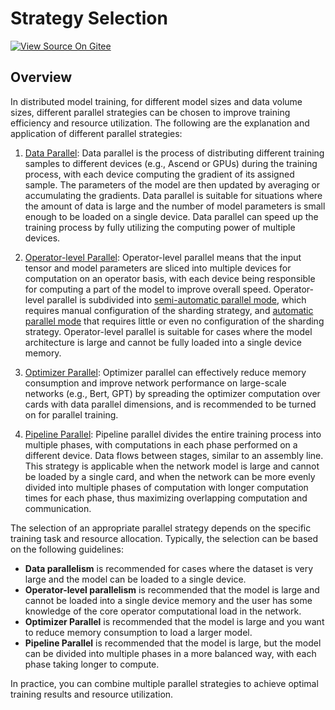 # Strategy Selection

[![View Source On Gitee](https://mindspore-website.obs.cn-north-4.myhuaweicloud.com/website-images/master/resource/_static/logo_source_en.svg)](https://gitee.com/mindspore/docs/blob/master/docs/mindspore/source_en/model_train/parallel/strategy_select.md)

## Overview

In distributed model training, for different model sizes and data volume sizes, different parallel strategies can be chosen to improve training efficiency and resource utilization. The following are the explanation and application of different parallel strategies:

1. [Data Parallel](https://www.mindspore.cn/docs/en/master/model_train/parallel/data_parallel.html): Data parallel is the process of distributing different training samples to different devices (e.g., Ascend or GPUs) during the training process, with each device computing the gradient of its assigned sample. The parameters of the model are then updated by averaging or accumulating the gradients. Data parallel is suitable for situations where the amount of data is large and the number of model parameters is small enough to be loaded on a single device. Data parallel can speed up the training process by fully utilizing the computing power of multiple devices.

2. [Operator-level Parallel](https://www.mindspore.cn/docs/en/master/model_train/parallel/operator_parallel.html): Operator-level parallel means that the input tensor and model parameters are sliced into multiple devices for computation on an operator basis, with each device being responsible for computing a part of the model to improve overall speed. Operator-level parallel is subdivided into [semi-automatic parallel mode](https://www.mindspore.cn/docs/en/master/model_train/parallel/semi_auto_parallel.html), which requires manual configuration of the sharding strategy, and [automatic parallel mode](https://www.mindspore.cn/docs/en/master/model_train/parallel/semi_auto_parallel.html) that requires little or even no configuration of the sharding strategy. Operator-level parallel is suitable for cases where the model architecture is large and cannot be fully loaded into a single device memory.

3. [Optimizer Parallel](https://www.mindspore.cn/docs/en/master/model_train/parallel/optimizer_parallel.html): Optimizer parallel can effectively reduce memory consumption and improve network performance on large-scale networks (e.g., Bert, GPT) by spreading the optimizer computation over cards with data parallel dimensions, and is recommended to be turned on for parallel training.

4. [Pipeline Parallel](https://www.mindspore.cn/docs/en/master/model_train/parallel/pipeline_parallel.html): Pipeline parallel divides the entire training process into multiple phases, with computations in each phase performed on a different device. Data flows between stages, similar to an assembly line. This strategy is applicable when the network model is large and cannot be loaded by a single card, and when the network can be more evenly divided into multiple phases of computation with longer computation times for each phase, thus maximizing overlapping computation and communication.

The selection of an appropriate parallel strategy depends on the specific training task and resource allocation. Typically, the selection can be based on the following guidelines:

- **Data parallelism** is recommended for cases where the dataset is very large and the model can be loaded to a single device.
- **Operator-level parallelism** is recommended that the model is large and cannot be loaded into a single device memory and the user has some knowledge of the core operator computational load in the network.
- **Optimizer Parallel** is recommended that the model is large and you want to reduce memory consumption to load a larger model.
- **Pipeline Parallel** is recommended that the model is large, but the model can be divided into multiple phases in a more balanced way, with each phase taking longer to compute.

In practice, you can combine multiple parallel strategies to achieve optimal training results and resource utilization.
